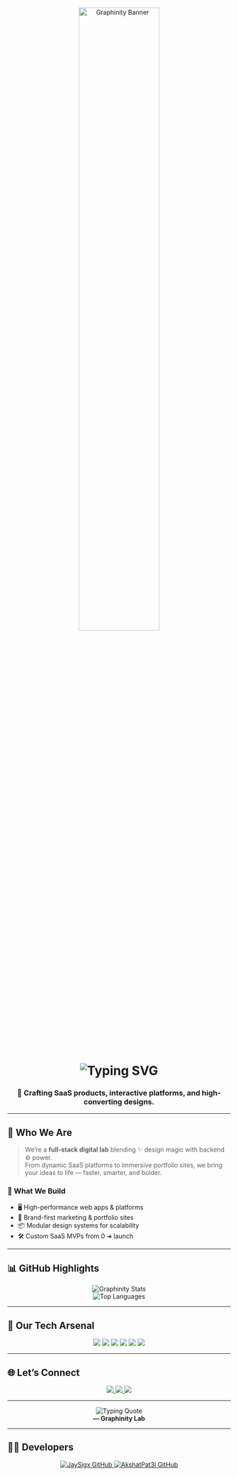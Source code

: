 
<br />

<p align="center">
  <img src="https://graphinitylab.com/banner_trans.webp" width="60%" alt="Graphinity Banner"/>
</p>

<h1 align="center">
  <img src="https://readme-typing-svg.demolab.com?font=Fira+Code&size=24&duration=3000&pause=1000&center=true&vCenter=true&width=500&lines=Creative+Tech+Studio;Next.js+%7C+SaaS+%7C+Design+Experts" alt="Typing SVG" />
</h1>

<h3 align="center">🚀 Crafting SaaS products, interactive platforms, and high-converting designs.</h3>

---

## 🧠 Who We Are

> We’re a **full-stack digital lab** blending ✨ design magic with backend ⚙️ power.  
> From dynamic SaaS platforms to immersive portfolio sites, we bring your ideas to life — faster, smarter, and bolder.

### 💼 What We Build

- 🖥️ High-performance web apps & platforms  
- 🎨 Brand-first marketing & portfolio sites  
- 📦 Modular design systems for scalability  
- 🛠️ Custom SaaS MVPs from 0 ➜ launch  

---

## 📊 GitHub Highlights

<p align="center">
  <img src="https://github-readme-stats.vercel.app/api?username=graphinitylab&show_icons=true&theme=radical&hide_title=true&count_private=true" alt="Graphinity Stats" />
  <br/>
  <img src="https://github-readme-stats.vercel.app/api/top-langs/?username=graphinitylab&layout=compact&theme=radical" alt="Top Languages" />
</p>

---

## 🧰 Our Tech Arsenal

<p align="center">
  <img src="https://img.shields.io/badge/Next.js-000?style=for-the-badge&logo=next.js&logoColor=white" />
  <img src="https://img.shields.io/badge/React-61DAFB?style=for-the-badge&logo=react&logoColor=black" />
  <img src="https://img.shields.io/badge/Tailwind-38bdf8?style=for-the-badge&logo=tailwindcss&logoColor=white" />
  <img src="https://img.shields.io/badge/Node.js-339933?style=for-the-badge&logo=node.js&logoColor=white" />
  <img src="https://img.shields.io/badge/Firebase-FFCA28?style=for-the-badge&logo=firebase&logoColor=black" />
  <img src="https://img.shields.io/badge/MongoDB-47A248?style=for-the-badge&logo=mongodb&logoColor=white" />
</p>

---

## 🌐 Let’s Connect

<p align="center">
  <a href="https://graphinitylab.com" target="_blank">
    <img src="https://img.shields.io/badge/Website-111?style=for-the-badge&logo=vercel&logoColor=white" />
  </a>
  <a href="mailto:contact@graphinitylab.com">
    <img src="https://img.shields.io/badge/Email-EA4335?style=for-the-badge&logo=gmail&logoColor=white" />
  </a>
  <a href="https://www.instagram.com/graphinity_lab/" target="_blank">
    <img src="https://img.shields.io/badge/Instagram-E4405F?style=for-the-badge&logo=instagram&logoColor=white" />
  </a>
</p>

---

<p align="center">
  <img src="https://readme-typing-svg.demolab.com?font=Fira+Code&pause=1000&color=FF7B00&center=true&width=380&lines=%22Think+Bold.+Build+Smarter.%22" alt="Typing Quote" />
  <br/>
  <strong>— Graphinity Lab</strong>
</p>

---

## 👨‍💻 Developers

<p align="center">
  <a href="https://github.com/jaysigx" target="_blank">
    <img src="https://img.shields.io/badge/JaySigx-100000?style=for-the-badge&logo=github&logoColor=white" alt="JaySigx GitHub" />
  </a>
  <a href="https://github.com/akshatpat3l" target="_blank">
    <img src="https://img.shields.io/badge/AkshatPat3l-100000?style=for-the-badge&logo=github&logoColor=white" alt="AkshatPat3l GitHub" />
  </a>
</p>
